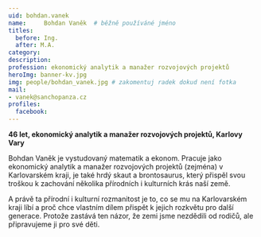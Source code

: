 ```yaml
---
uid: bohdan.vanek
name:     Bohdan Vaněk 	# běžně používáné jméno
titles:
  before: Ing.
  after: M.A.
category:
description: 
profession: ekonomický analytik a manažer rozvojových projektů
heroImg: banner-kv.jpg
img: people/bohdan_vanek.jpg # zakomentuj radek dokud není fotka
mail:
- vanek@sanchopanza.cz
profiles:
  facebook:
---
```

**46 let, ekonomický analytik a manažer rozvojových projektů, Karlovy Vary** 

Bohdan Vaněk je vystudovaný matematik a ekonom. Pracuje jako ekonomický analytik a manažer rozvojových projektů (zejména) v Karlovarském kraji, je také hrdý skaut a brontosaurus, který přispěl svou troškou k zachování několika přírodních i kulturních krás naší země.

A právě ta přírodní i kulturní rozmanitost je to, co se mu na Karlovarském kraji líbí a proč chce vlastním dílem přispět k jejich rozkvětu pro další generace. Protože zastává ten názor, že zemi jsme nezdědili od rodičů, ale připravujeme ji pro své děti. 
